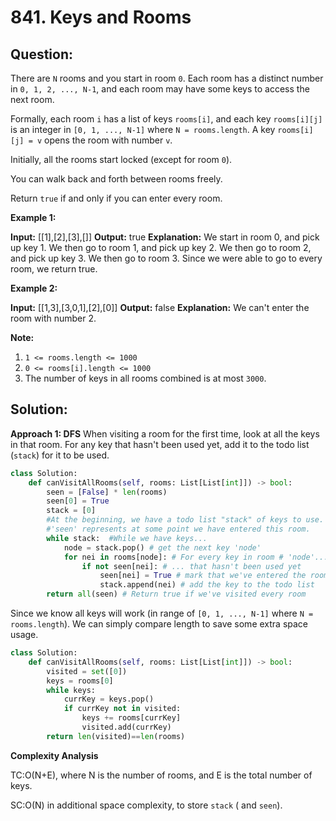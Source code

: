 # 841. Keys and Rooms

  

## Question:
There are  `N`  rooms and you start in room  `0`. Each room has a distinct number in  `0, 1, 2, ..., N-1`, and each room may have some keys to access the next room.

Formally, each room  `i` has a list of keys  `rooms[i]`, and each key  `rooms[i][j]`  is an integer in  `[0, 1, ..., N-1]`  where  `N = rooms.length`. A key  `rooms[i][j] = v` opens the room with number  `v`.

Initially, all the rooms start locked (except for room  `0`).

You can walk back and forth between rooms freely.

Return  `true` if and only if you can enter every room.

**Example 1:**

**Input:** [[1],[2],[3],[]]
**Output:** true
**Explanation:** 
We start in room 0, and pick up key 1.
We then go to room 1, and pick up key 2.
We then go to room 2, and pick up key 3.
We then go to room 3.  Since we were able to go to every room, we return true.

**Example 2:**

**Input:** [[1,3],[3,0,1],[2],[0]]
**Output:** false
**Explanation:** We can't enter the room with number 2.

**Note:**

1.  `1 <= rooms.length <= 1000`
2.  `0 <= rooms[i].length <= 1000`
3.  The number of keys in all rooms combined is at most `3000`.
  
  
  

## Solution:

  

**Approach 1: DFS**
When visiting a room for the first time, look at all the keys in that room. For any key that hasn't been used yet, add it to the todo list (`stack`) for it to be used.

  
  

```python
class Solution:
    def canVisitAllRooms(self, rooms: List[List[int]]) -> bool:
        seen = [False] * len(rooms)
        seen[0] = True
        stack = [0]
        #At the beginning, we have a todo list "stack" of keys to use.
        #'seen' represents at some point we have entered this room.
        while stack:  #While we have keys...
            node = stack.pop() # get the next key 'node'
            for nei in rooms[node]: # For every key in room # 'node'...
                if not seen[nei]: # ... that hasn't been used yet
                    seen[nei] = True # mark that we've entered the room
                    stack.append(nei) # add the key to the todo list
        return all(seen) # Return true if we've visited every room
```

Since we know all keys will work (in range of `[0, 1, ..., N-1]` where `N = rooms.length`). We can simply compare length to save some extra space usage.
```python
class Solution:
    def canVisitAllRooms(self, rooms: List[List[int]]) -> bool:
        visited = set([0])
        keys = rooms[0]
        while keys:
            currKey = keys.pop()
            if currKey not in visited:
                keys += rooms[currKey]
                visited.add(currKey)
        return len(visited)==len(rooms)
```

**Complexity Analysis**

  

TC:O(N+E), where N is the number of rooms, and E is the total number of keys.

  

SC:O(N) in additional space complexity, to store `stack` ( and `seen`).
